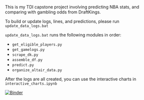 This is my TDI capstone project involving predicting NBA stats, and comparing with gambling odds from DraftKings.

To build or update logs, lines, and predictions, please run `update_data_logs.bat`

`update_data_logs.bat` runs the following modules in order:
- `get_eligible_players.py`
- `get_gamelogs.py`
- `scrape_dk.py`
- `assemble_df.py`
- `predict.py`
- `organize_altair_data.py`

After the logs are all created, you can use the interactive charts in `interactive_charts.ipynb`

[![Binder](https://mybinder.org/badge_logo.svg)](https://mybinder.org/v2/gh/frshipley/nba_predictions/HEAD?labpath=interactive_charts.ipynb)